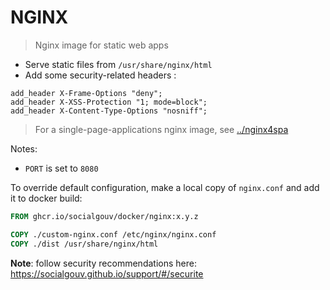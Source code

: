 # NGINX

> Nginx image for static web apps

- Serve static files from `/usr/share/nginx/html`
- Add some security-related headers :

```
add_header X-Frame-Options "deny";
add_header X-XSS-Protection "1; mode=block";
add_header X-Content-Type-Options "nosniff";
```

> For a single-page-applications nginx image, see [../nginx4spa](../nginx4spa)


Notes:

- `PORT` is set to `8080`

To override default configuration, make a local copy of `nginx.conf` and add it to docker build:

```dockerfile
FROM ghcr.io/socialgouv/docker/nginx:x.y.z

COPY ./custom-nginx.conf /etc/nginx/nginx.conf
COPY ./dist /usr/share/nginx/html
```

**Note**: follow security recommendations here: <https://socialgouv.github.io/support/#/securite>
